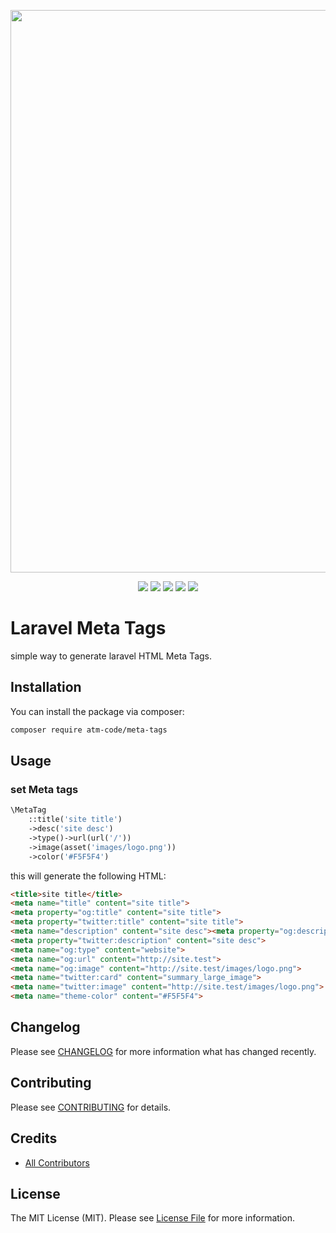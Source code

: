 <p align="center"><img src="https://banners.beyondco.de/Meta*Tags*.png?theme=light&packageManager=composer+require&packageName=atm-code%2Fmeta-tags&pattern=pianoMan&style=style_1&description=simple+way+to+generate+laravel+HTML+Meta+Tags&md=1&showWatermark=1&fontSize=175px&images=tag&widths=350&heights=350" width="900"></p>

<p align="center">
<a href="https://packagist.org/packages/atm-code/meta-tags"><img src="https://img.shields.io/packagist/v/atm-code/meta-tags" /></a>
<a href="https://app.travis-ci.com/atm-code/meta-tags"><img src="https://app.travis-ci.com/atm-code/meta-tags.svg?branch=main" /></a>
<a href="https://github.styleci.io/repos/413043529?branch=main"><img src="https://github.styleci.io/repos/413043529/shield?branch=main" /></a>
<a href="https://packagist.org/packages/atm-code/meta-tags"><img src="https://img.shields.io/packagist/dt/atm-code/meta-tags" /></a>
<a href="https://github.com/atm-code/meta-tags"><img src="https://img.shields.io/github/stars/atm-code/meta-tags" /></a>
</p>

# Laravel Meta Tags

simple way to generate laravel HTML Meta Tags.

## Installation

You can install the package via composer:

```bash
composer require atm-code/meta-tags
```

## Usage

### set Meta tags

```php
\MetaTag
    ::title('site title')
    ->desc('site desc')
    ->type()->url(url('/'))
    ->image(asset('images/logo.png'))
    ->color('#F5F5F4')
```

this will generate the following HTML:

```html
<title>site title</title>
<meta name="title" content="site title">
<meta property="og:title" content="site title">
<meta property="twitter:title" content="site title">
<meta name="description" content="site desc"><meta property="og:description" content="site desc">
<meta property="twitter:description" content="site desc">
<meta name="og:type" content="website">
<meta name="og:url" content="http://site.test">
<meta name="og:image" content="http://site.test/images/logo.png">
<meta name="twitter:card" content="summary_large_image">
<meta name="twitter:image" content="http://site.test/images/logo.png">
<meta name="theme-color" content="#F5F5F4">
```

## Changelog

Please see [CHANGELOG](CHANGELOG.md) for more information what has changed recently.

## Contributing

Please see [CONTRIBUTING](CONTRIBUTING.md) for details.

## Credits

- [All Contributors](../../contributors)

## License

The MIT License (MIT). Please see [License File](LICENSE.md) for more information.
